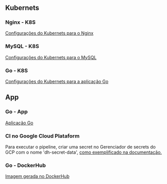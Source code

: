 #

## Kubernets

### Nginx - K8S

[Configurações do Kubernets para o Nginx](nginx)

### MySQL - K8S

[Configurações do Kubernets para o MySQL](mysql)

### Go - K8S

[Configurações do Kubernets para a aplicação Go](src/k8s)

## App

### Go - App

[Aplicação Go](src)

### CI no Google Cloud Plataform

Para executar o pipeline, criar uma secret no Gerenciador de secrets do GCP com o nome 'dh-secret-data', [como exemplificado na documentação.](https://cloud.google.com/cloud-build/docs/securing-builds/use-encrypted-secrets-credentials#creating_a_cloud_kms_keyring_and_cryptokey)

### Go - DockerHub

[Imagem gerada no DockerHub](https://hub.docker.com/r/devbrsam/fc-go-greeting)